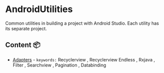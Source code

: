 # AndroidUtilities
Common utilities in building a project with Android Studio. Each utility has its separate project.

## Content :package:
* [Adapters](https://github.com/vanskarner/AndroidUtilities/blob/master/info/Adapters/Adapters.md) - `keywords:` Recyclerview , Recyclerview Endless , Rxjava , Filter , Searchview , Pagination , Databinding
